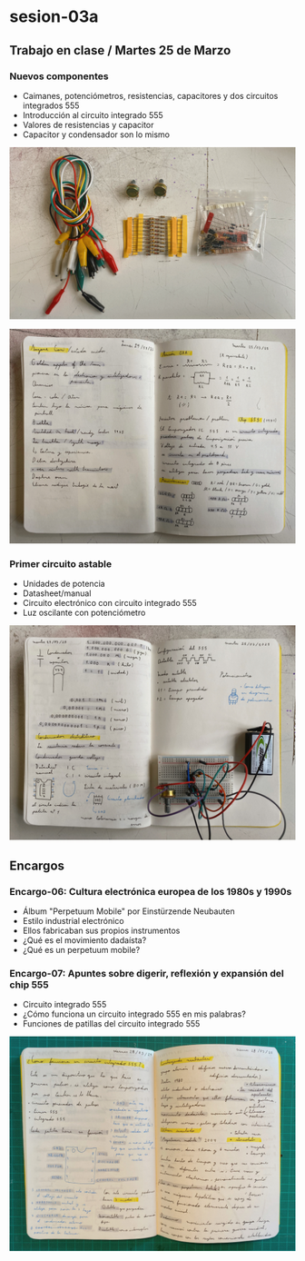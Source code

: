 # sesion-03a

## Trabajo en clase / Martes 25 de Marzo

### Nuevos componentes

- Caimanes, potenciómetros, resistencias, capacitores y dos circuitos integrados 555
- Introducción al circuito integrado 555
- Valores de resistencias y capacitor
- Capacitor y condensador son lo mismo

![Foto componentes](./archivos/tme-sesion03a-foto16.jpeg)

![Foto de mis apuntes en mi bitácora](./archivos/tme-sesion03a-foto13.jpeg)

### Primer circuito astable

- Unidades de potencia
- Datasheet/manual
- Circuito electrónico con circuito integrado 555
- Luz oscilante con potenciómetro

![Foto de mis apuntes en mi bitácora y protoboard](./archivos/tme-sesion03a-foto14.jpeg)

## Encargos

### Encargo-06: Cultura electrónica europea de los 1980s y 1990s

- Álbum "Perpetuum Mobile" por Einstürzende Neubauten
- Estilo industrial electrónico
- Ellos fabricaban sus propios instrumentos
- ¿Qué es el movimiento dadaísta?
- ¿Qué es un perpetuum mobile?

### Encargo-07: Apuntes sobre digerir, reflexión y expansión del chip 555

- Circuito integrado 555
- ¿Cómo funciona un circuito integrado 555 en mis palabras?
- Funciones de patillas del circuito integrado 555

![Foto de mis apuntes en mi bitácora](./archivos/tme-sesion03a-foto21.jpeg)
